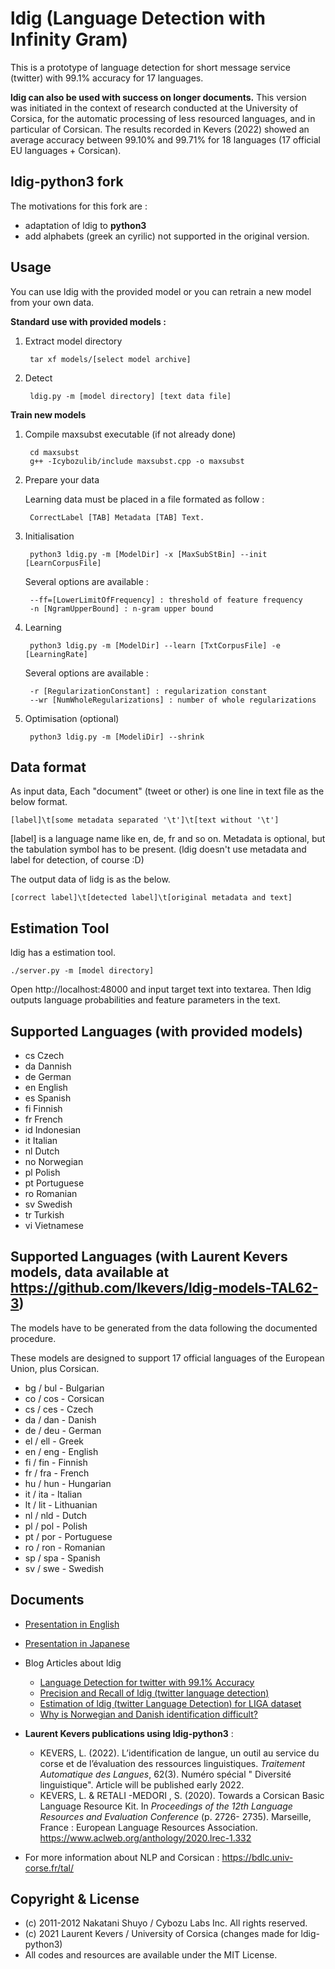 ldig (Language Detection with Infinity Gram)
======================

This is a prototype of language detection for short message service (twitter) with 99.1% accuracy for 17 languages.

__ldig can also be used with success on longer documents.__
This version was initiated in the context of research conducted at the University of Corsica, for the automatic processing of less resourced languages, and in particular of Corsican. The results recorded in Kevers (2022) showed an average accuracy between 99.10% and 99.71% for 18 languages (17 official EU languages + Corsican).

ldig-python3 fork
------

The motivations for this fork are :
- adaptation of ldig to __python3__
- add alphabets (greek an cyrilic) not supported in the original version.


Usage
------

You can use ldig with the provided model or you can retrain a new model from your own data.

__Standard use with provided models :__

1. Extract model directory

        tar xf models/[select model archive]

2. Detect

        ldig.py -m [model directory] [text data file]

__Train new models__

1. Compile maxsubst executable (if not already done)

        cd maxsubst
        g++ -Icybozulib/include maxsubst.cpp -o maxsubst

2. Prepare your data

    Learning data must be placed in a file formated as follow :

        CorrectLabel [TAB] Metadata [TAB] Text.

3. Initialisation

        python3 ldig.py -m [ModelDir] -x [MaxSubStBin] --init [LearnCorpusFile]

    Several options are available :

        --ff=[LowerLimitOfFrequency] : threshold of feature frequency
        -n [NgramUpperBound] : n-gram upper bound

4. Learning

        python3 ldig.py -m [ModelDir] --learn [TxtCorpusFile] -e [LearningRate]

    Several options are available :

        -r [RegularizationConstant] : regularization constant
        --wr [NumWholeRegularizations] : number of whole regularizations

5. Optimisation (optional)

        python3 ldig.py -m [ModeliDir] --shrink


Data format
------

As input data, Each "document" (tweet or other) is one line in text file as the below format.

    [label]\t[some metadata separated '\t']\t[text without '\t']

[label] is a language name like en, de, fr and so on.
Metadata is optional, but the tabulation symbol has to be present.
(ldig doesn't use metadata and label for detection, of course :D)

The output data of lidg is as the below.

    [correct label]\t[detected label]\t[original metadata and text]


Estimation Tool
----

ldig has a estimation tool.

    ./server.py -m [model directory]

Open http://localhost:48000 and input target text into textarea.
Then ldig outputs language probabilities and feature parameters in the text.


Supported Languages (with provided models)
------

- cs	Czech
- da	Dannish
- de	German
- en	English
- es	Spanish
- fi	Finnish
- fr	French
- id	Indonesian
- it	Italian
- nl	Dutch
- no	Norwegian
- pl	Polish
- pt	Portuguese
- ro	Romanian
- sv	Swedish
- tr	Turkish
- vi	Vietnamese

Supported Languages (with Laurent Kevers models, data available at https://github.com/lkevers/ldig-models-TAL62-3)
------

The models have to be generated from the data following the documented procedure.

These models are designed to support 17 official languages of the European Union, plus Corsican.

- bg / bul - Bulgarian
- co / cos - Corsican
- cs / ces - Czech
- da / dan - Danish
- de / deu - German
- el / ell - Greek
- en / eng - English
- fi / fin - Finnish
- fr / fra - French
- hu / hun - Hungarian
- it / ita - Italian
- lt / lit - Lithuanian
- nl / nld - Dutch
- pl / pol - Polish
- pt / por - Portuguese
- ro / ron - Romanian
- sp / spa - Spanish
- sv / swe - Swedish


Documents
------

- [Presentation in English](http://www.slideshare.net/shuyo/short-text-language-detection-with-infinitygram-12949447)
- [Presentation in Japanese](http://www.slideshare.net/shuyo/gram-10286133)

- Blog Articles about ldig
  - [Language Detection for twitter with 99.1% Accuracy](http://shuyo.wordpress.com/2012/02/21/language-detection-for-twitter-with-99-1-accuracy/)
  - [Precision and Recall of ldig (twitter language detection)](http://shuyo.wordpress.com/2012/03/02/precision-and-recall-of-ldig-twitter-language-detection/)
  - [Estimation of ldig (twitter Language Detection) for LIGA dataset](http://shuyo.wordpress.com/2012/03/02/estimation-of-ldig-twitter-language-detection-for-liga-dataset/)
  - [Why is Norwegian and Danish identification difficult?](http://shuyo.wordpress.com/2012/03/07/why-is-norwegian-and-danish-identification-difficult/)

- __Laurent Kevers publications using ldig-python3__ :
  - KEVERS, L. (2022). L’identification de langue, un outil au service du corse et de l’évaluation
des ressources linguistiques. _Traitement Automatique des Langues_, 62(3). Numéro spécial
" Diversité linguistique". Article will be published early 2022.
  - KEVERS, L. & RETALI -MEDORI , S. (2020). Towards a Corsican Basic Language Resource Kit.
In _Proceedings of the 12th Language Resources and Evaluation Conference_ (p. 2726-
2735). Marseille, France : European Language Resources Association. https://www.aclweb.org/anthology/2020.lrec-1.332

- For more information about NLP and Corsican : https://bdlc.univ-corse.fr/tal/

Copyright & License
-----
- (c) 2011-2012 Nakatani Shuyo / Cybozu Labs Inc. All rights reserved.
- (c) 2021 Laurent Kevers / University of Corsica (changes made for ldig-python3)
- All codes and resources are available under the MIT License.
